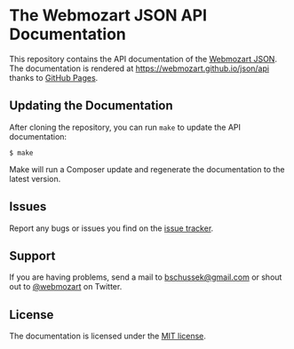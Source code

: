 The Webmozart JSON API Documentation
====================================

This repository contains the API documentation of the [Webmozart JSON]. 
The documentation is rendered at https://webmozart.github.io/json/api 
thanks to [GitHub Pages].

Updating the Documentation
--------------------------

After cloning the repository, you can run `make` to update the API documentation:

    $ make
    
Make will run a Composer update and regenerate the documentation to the latest
version.

Issues
------

Report any bugs or issues you find on the [issue tracker].

Support
-------

If you are having problems, send a mail to bschussek@gmail.com or shout out to
[@webmozart] on Twitter.

License
-------

The documentation is licensed under the [MIT license].

[Webmozart JSON]: https://github.com/webmozart/json
[GitHub Pages]: https://pages.github.com
[issue tracker]: https://github.com/webmozart/json/issues
[@webmozart]: https://twitter.com/webmozart
[MIT license]: LICENSE
